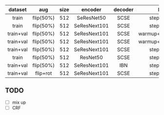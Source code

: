 |  dataset  |    aug    | size |   encoder    | decoder |       lr        |  mIoU  |
| :-------: | :-------: | :--: | :----------: | :-----: | :-------------: | :----: |
|   train   | flip(50%) | 512  |  SeResNet50  |  SCSE   |    step0.01     | 0.3146 |
|   train   | flip(50%) | 512  | SeResNext101 |  SCSE   |    step0.01     | 0.2733 |
| train+val | flip(50%) | 512  | SeResNext101 |  SCSE   | warmup+step0.02 | 0.334  |
| train+val | flip(50%) | 512  | SeResNext101 |  SCSE   | warmup+step0.01 | 0.3405 |
| train+val | flip(50%) | 512  | SeResNext101 |  SCSE   |    step0.01     | 0.369  |
|   train   | flip(50%) | 512  |   ResNet50   |  SCSE   |    step0.01     | 0.2741 |
| train+val | flip(50%) | 512  | SeResNext101 |   IBN   |    step0.01     | 0.3516 |
| train+val | flip+rot  | 512  | SeResNext101 |  SCSE   |    step0.01     | 0.3303 |
## TODO

- [ ] mix up
- [ ] CRF